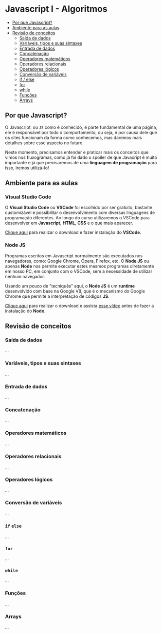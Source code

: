 # Javascript I - Algoritmos

* [Por que Javascript?](#por-que-javascript)
* [Ambiente para as aulas](#ambiente-para-as-aulas)
* [Revisão de conceitos](#revisão-de-conceitos)
    * [Saída de dados](#saída-de-dados)
    * [Variáveis, tipos e suas sintaxes](#variáveis-tipos-e-suas-sintaxes)
    * [Entrada de dados](#entrada-de-dados)
    * [Concatenação](#concatenação)
    * [Operadores matemáticos](#operadores-matemáticos)
    * [Operadores relacionais](#operadores-relacionais)
    * [Operadores lógicos](#operadores-lógicos)
    * [Conversão de variáveis](#conversão-de-variáveis)
    * [if / else](#if-else)
    * [for](#for)
    * [while](#while)
    * [Funções](#funções)
    * [Arrays](#arrays)


## Por que Javascript?
O Javascript, ou `JS` como é conhecido, é parte fundamental de uma página, ele é responsável por todo o comportamento, ou seja, é por causa dele que os sites funcionam da forma como conhecemos, mas daremos mais detalhes sobre esse aspecto no futuro. 

Neste momento, precisamos entender e praticar mais os conceitos que vimos nos fluxogramas, como já foi dado o spoiler de que Javacript é muito importante e já que precisaremos de uma **linguagem de programação** para isso, iremos utilizá-lo! 

## Ambiente para as aulas

### Visual Studio Code
O **Visual Studio Code** ou **VSCode** foi escolhido por ser gratuito, bastante customizável e possibilitar o desenvolvimento com diversas linguagens de programação diferentes. Ao longo do curso utilizaremos o VSCode para desenvolver em **Javascript**, **HTML**, **CSS** e o que mais aparecer. 

[Clique aqui](https://code.visualstudio.com/) para realizar o download e fazer instalação do **VSCode**. 

### Node JS
Programas escritos em Javascript normalmente são executados nos navegadores, como: Google Chrome, Ópera, Firefox, etc. O **Node JS** ou apenas **Node** nos permite executar estes mesmos programas diretamente em nosso PC, em conjunto com o VSCode, sem a necessidade de utilizar nenhum navegador.

Usando um pouco de "tecniquês" aqui, o **Node JS** é um **runtime** desenvolvido com base na Google V8, que é o mecanismo do Google Chrome que permite a interpretação de códigos **JS**.

[Clique aqui](https://nodejs.org/pt-br/) para realizar o download e assista [esse vídeo](https://youtu.be/X1TlstlVblw) antes de fazer a instalação do **Node**.
 

## Revisão de conceitos

### Saída de dados
...

### Variáveis, tipos e suas sintaxes
...

### Entrada de dados
...

### Concatenação
...

### Operadores matemáticos
...

### Operadores relacionais
...

### Operadores lógicos
...

### Conversão de variáveis
...

### `if` `else`
...

### `for`
...

### `while`
...

### Funções
...

### Arrays
...